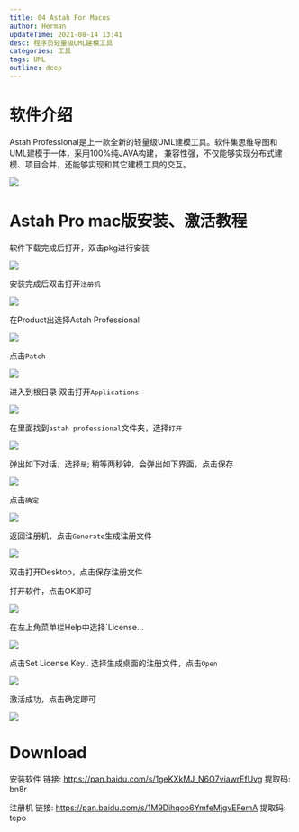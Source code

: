```yaml
---
title: 04 Astah For Macos
author: Herman
updateTime: 2021-08-14 13:41
desc: 程序员轻量级UML建模工具
categories: 工具
tags: UML
outline: deep
---
```


# 软件介绍
Astah Professional是上一款全新的轻量级UML建模工具。软件集思维导图和UML建模于一体，采用100%纯JAVA构建， 兼容性强，不仅能够实现分布式建模、项目合并，还能够实现和其它建模工具的交互。

![](https://cdn.jsdelivr.net/gh/silently9527/images//008i3skNgy1gu0dp624saj615q0u077502.jpg)

# Astah Pro mac版安装、激活教程

软件下载完成后打开，双击pkg进行安装

![](https://cdn.jsdelivr.net/gh/silently9527/images//008i3skNgy1gu0dqa5cznj61f40o8dgg02.jpg)

安装完成后双击打开`注册机`

![](https://cdn.jsdelivr.net/gh/silently9527/images//008i3skNgy1gu0drtz9qej615w0g43zg02.jpg)

在Product出选择Astah Professional

![](https://cdn.jsdelivr.net/gh/silently9527/images//008i3skNgy1gu0dsbz95aj60uo0rm42t02.jpg)

点击`Patch`

![](https://cdn.jsdelivr.net/gh/silently9527/images//008i3skNgy1gu0dtix5mij60vs0tqgq202.jpg)

进入到根目录 双击打开`Applications`

![](https://cdn.jsdelivr.net/gh/silently9527/images//008i3skNgy1gu0dum48loj613c0pwjv402.jpg)

在里面找到`astah professional`文件夹，选择`打开`

![](https://cdn.jsdelivr.net/gh/silently9527/images//008i3skNgy1gu0dv36fx8j611s0pitcx02.jpg)

弹出如下对话，选择`是`; 稍等两秒钟，会弹出如下界面，点击保存

![](https://cdn.jsdelivr.net/gh/silently9527/images//008i3skNgy1gu0dwon8q4j614i0rqtcd02.jpg)

点击`确定`

![](https://cdn.jsdelivr.net/gh/silently9527/images//008i3skNgy1gu0dxzbw5aj60zq0tq0x602.jpg)


返回注册机，点击`Generate`生成注册文件

![](https://cdn.jsdelivr.net/gh/silently9527/images//008i3skNgy1gu0dyhrt8pj60wm0sqaek02.jpg)

双击打开Desktop，点击保存注册文件


打开软件，点击OK即可

![](https://cdn.jsdelivr.net/gh/silently9527/images//008i3skNgy1gu0e0puglrj617j0u0whk02.jpg)

在左上角菜单栏Help中选择`License...

![](https://cdn.jsdelivr.net/gh/silently9527/images//008i3skNgy1gu0e1sqc3mj61ns0rego002.jpg)


点击Set License Key..  选择生成桌面的注册文件，点击`Open`

![](https://cdn.jsdelivr.net/gh/silently9527/images//008i3skNgy1gu0e2omn8ij616y0skwh502.jpg)


激活成功，点击确定即可

![](https://cdn.jsdelivr.net/gh/silently9527/images//008i3skNgy1gu0e438yksj61870u0gnx02.jpg)



# Download

安装软件 链接: https://pan.baidu.com/s/1geKXkMJ_N6O7viawrEfUvg 提取码: bn8r

注册机 链接: https://pan.baidu.com/s/1M9Dihqoo6YmfeMjgvEFemA 提取码: tepo
